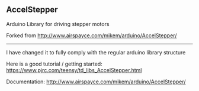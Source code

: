 ## AccelStepper
Arduino Library for driving stepper motors

Forked from http://www.airspayce.com/mikem/arduino/AccelStepper/

---

I have changed it to fully comply with the regular arduino library structure

Here is a good tutorial / getting started: 
https://www.pjrc.com/teensy/td_libs_AccelStepper.html

Documentation: 
http://www.airspayce.com/mikem/arduino/AccelStepper/
